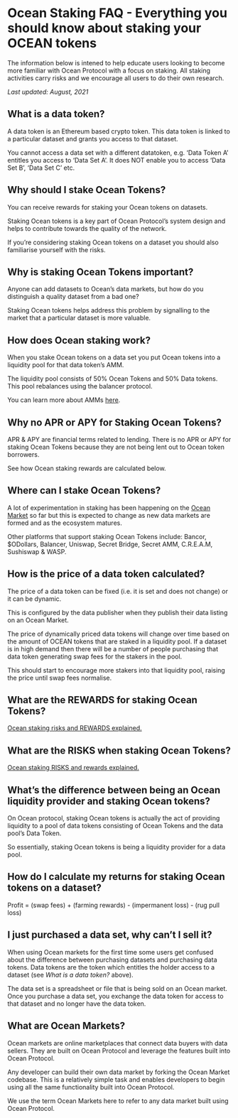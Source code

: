 # Ocean Staking FAQ - Everything you should know about staking your OCEAN tokens

The information below is intened to help educate users looking to become more
familiar with Ocean Protocol with a focus on staking. All staking activities
carry risks and we encourage all users to do their own research. 

*Last updated: August, 2021*

## What is a data token? 

A data token is an Ethereum based crypto token. This data token is linked to a
particular dataset and grants you access to that dataset. 

You cannot access a data set with a different datatoken, e.g. ‘Data Token A’
entitles you access to ‘Data Set A’. It does NOT enable you to access ‘Data Set
B’, ‘Data Set C’ etc.

## Why should I stake Ocean Tokens? 

You can receive rewards for staking your Ocean tokens on datasets. 

Staking Ocean tokens is a key part of Ocean Protocol’s system design and helps
to contribute towards the quality of the network. 

If you’re considering staking Ocean tokens on a dataset you should also
familiarise yourself with the risks. 

## Why is staking Ocean Tokens important?

Anyone can add datasets to Ocean’s data markets, but how do you distinguish a
quality dataset from a bad one? 

Staking Ocean tokens helps address this problem by signalling to the market
that a particular dataset is more valuable. 

## How does Ocean staking work? 

When you stake Ocean tokens on a data set you put Ocean tokens into a liquidity
pool for that data token’s AMM. 

The liquidity pool consists of 50% Ocean Tokens and 50% Data tokens. This pool
rebalances using the balancer protocol. 

You can learn more about AMMs
[here](https://coinmarketcap.com/alexandria/article/what-are-automated-market-makers). 

## Why no APR or APY for Staking Ocean Tokens?

APR & APY are financial terms related to lending. There is no APR or APY for
staking Ocean Tokens because they are not being lent out to Ocean token
borrowers. 

See how Ocean staking rewards are calculated below. 

## Where can I stake Ocean Tokens? 

A lot of experimentation in staking has been happening on the [Ocean
Market](https://market.oceanprotocol.com/) so far but this is expected to
change as new data markets are formed and as the ecosystem matures. 

Other platforms that support staking Ocean Tokens include: Bancor, $ODollars,
Balancer, Uniswap, Secret Bridge, Secret AMM, C.R.E.A.M, Sushiswap & WASP. 

## How is the price of a data token calculated? 

The price of a data token can be fixed (i.e. it is set and does not change) or
it can be dynamic.

This is configured by the data publisher when they publish their data listing
on an Ocean Market. 

The price of dynamically priced data tokens will change over time based on the
amount of OCEAN tokens that are staked in a liquidity pool. If a dataset is in
high demand then there will be a number of people purchasing that data token
generating swap fees for the stakers in the pool. 

This should start to encourage more stakers into that liquidity pool, raising
the price until swap fees normalise. 

## What are the REWARDS for staking Ocean Tokens? 

[Ocean staking risks and REWARDS
explained.](/ocean-staking-risks-and-rewards-explained) 

## What are the RISKS when staking Ocean Tokens? 

[Ocean staking RISKS and rewards
explained.](/ocean-staking-risks-and-rewards-explained)

## What’s the difference between being an Ocean liquidity provider and staking Ocean tokens? 

On Ocean protocol, staking Ocean tokens is actually the act of providing
liquidity to a pool of data tokens consisting of Ocean Tokens and the data
pool’s Data Token.

So essentially, staking Ocean tokens is being a liquidity provider for a data
pool.

## How do I calculate my returns for staking Ocean tokens on a dataset? 

Profit = (swap fees) + (farming rewards) - (impermanent loss) - (rug pull loss)

## I just purchased a data set, why can’t I sell it?

When using Ocean markets for the first time some users get confused about the
difference between purchasing datasets and purchasing data tokens. Data tokens
are the token which entitles the holder access to a dataset (see *What is a
data token?* above). 

The data set is a spreadsheet or file that is being sold on an Ocean market.
Once you purchase a data set, you exchange the data token for access to that
dataset and no longer have the data token.  

## What are Ocean Markets? 

Ocean markets are online marketplaces that connect data buyers with data
sellers. They are built on Ocean Protocol and leverage the features built into
Ocean Protocol. 

Any developer can build their own data market by forking the Ocean Market
codebase. This is a relatively simple task and enables developers to begin
using all the same functionality built into Ocean Protocol. 

We use the term Ocean Markets here to refer to any data market built using
Ocean Protocol. 
